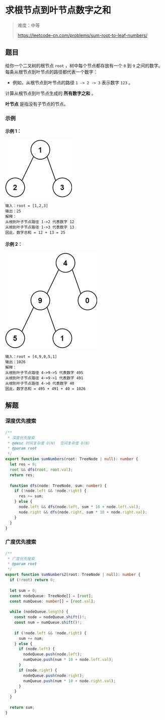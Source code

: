 # 求根节点到叶节点数字之和

> 难度：中等
>
> https://leetcode-cn.com/problems/sum-root-to-leaf-numbers/

## 题目

给你一个二叉树的根节点 `root` ，树中每个节点都存放有一个 `0` 到 `9` 之间的数字。
每条从根节点到叶节点的路径都代表一个数字：

- 例如，从根节点到叶节点的路径 `1 -> 2 -> 3` 表示数字 `123` 。

计算从根节点到叶节点生成的 **所有数字之和** 。

**叶节点** 是指没有子节点的节点。

### 示例

#### 示例 1：

![sum-root-to-leaf-numbers-1.jpg](../../assets/images/problemset/sum-root-to-leaf-numbers-1.jpg)

```
输入：root = [1,2,3]
输出：25
解释：
从根到叶子节点路径 1->2 代表数字 12
从根到叶子节点路径 1->3 代表数字 13
因此，数字总和 = 12 + 13 = 25
```


#### 示例 2：

![sum-root-to-leaf-numbers-2.jpg](../../assets/images/problemset/sum-root-to-leaf-numbers-2.jpg)

```
输入：root = [4,9,0,5,1]
输出：1026
解释：
从根到叶子节点路径 4->9->5 代表数字 495
从根到叶子节点路径 4->9->1 代表数字 491
从根到叶子节点路径 4->0 代表数字 40
因此，数字总和 = 495 + 491 + 40 = 1026
```

## 解题

### 深度优先搜索

```typescript
/**
 * 深度优先搜索
 * @desc 时间复杂度 O(N)  空间复杂度 O(N)
 * @param root
 */
export function sumNumbers(root: TreeNode | null): number {
  let res = 0;
  root && dfs(root, root.val);
  return res;

  function dfs(node: TreeNode, sum: number) {
    if (!node.left && !node.right) {
      res += sum;
    } else {
      node.left && dfs(node.left, sum * 10 + node.left.val);
      node.right && dfs(node.right, sum * 10 + node.right.val);
    }
  }
}
```

### 广度优先搜索

```typescript
/**
 * 广度优先搜索
 * @param root
 */
export function sumNumbers2(root: TreeNode | null): number {
  if (!root) return 0;

  let sum = 0;
  const nodeQueue: TreeNode[] = [root];
  const numQueue: number[] = [root.val];

  while (nodeQueue.length) {
    const node = nodeQueue.shift()!;
    const num = numQueue.shift()!;

    if (!node.left && !node.right) {
      sum += num;
    } else {
      if (node.left) {
        nodeQueue.push(node.left);
        numQueue.push(num * 10 + node.left.val);
      }
      if (node.right) {
        nodeQueue.push(node.right);
        numQueue.push(num * 10 + node.right.val);
      }
    }
  }

  return sum;
}
```